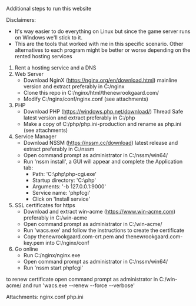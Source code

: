 Additional steps to run this website

Disclaimers:
- It's way easier to do everything on Linux but since the game server runs on Windows we'll stick to it.
- This are the tools that worked with me in this specific scenario. Other alternatives to each program might be better or worse depending on the rented hosting services

1. Rent a hosting service and a DNS
2. Web Server
   * Download NginX (https://nginx.org/en/download.html) mainline version and extract preferably in C:/nginx
   * Clone this repo in C:/nginx/html/thenewrookgaard.com/
   * Modify C:/nginx/conf/nginx.conf (see attachments)
3. PHP
   * Download PHP (https://windows.php.net/download/) Thread Safe latest version and extract preferably in C:/php
   * Make a copy of C:/php/php.ini-production and rename as php.ini (see attachments)
4. Service Manager
   * Download NSSM (https://nssm.cc/download) latest release and extract preferably in C:/nssm
   * Open command prompt as administrator in C:/nssm/win64/
   * Run 'nssm install', a GUI will appear and complete the Application tab:
     * Path: 'C:\php\php-cgi.exe'
     * Startup directory: 'C:\php'
     * Arguments: '-b 127.0.0.1:9000'
     * Service name: 'phpfcgi'
     * Click on 'Install service'
5. SSL certificates for https
   * Download and extract win-acme (https://www.win-acme.com) preferably in C:/win-acme
   * Open command prompt as administrator in C:/win-acme/
   * Run 'wacs.exe' and follow the instructions to create the certificate
   * Copy thenewrookgaard.com-crt.pem and thenewrookgaard.com-key.pem into C:/nginx/conf
6. Go online
   * Run C:/nginx/nginx.exe
   * Open command prompt as administrator in C:/nssm/win64/
   * Run 'nssm start phpfcgi'


to renew certificate open command prompt as administrator in C:/win-acme/ and run 'wacs.exe --renew --force --verbose'


Attachments:
nginx.conf
php.ini